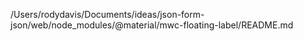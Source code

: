 /Users/rodydavis/Documents/ideas/json-form-json/web/node_modules/@material/mwc-floating-label/README.md